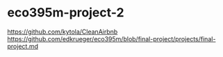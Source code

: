 # eco395m-project-2
https://github.com/kytola/CleanAirbnb
https://github.com/edkrueger/eco395m/blob/final-project/projects/final-project.md

